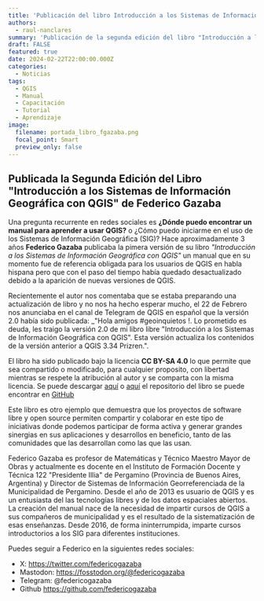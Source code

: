```yaml
---
title: 'Publicación del libro Introducción a los Sistemas de Información Geográfica con QGIS'
authors:
  - raul-nanclares
summary: 'Publicación de la segunda edición del libro "Introducción a los Sistemas de Información Geográfica con QGIS" de Federico Gazaba, un manual de autoaprendizaje para aprende SIG usando QGIS '
draft: FALSE
featured: true
date: 2024-02-22T22:00:00.000Z
categories:
  - Noticias
tags:
  - QGIS
  - Manual
  - Capacitación
  - Tutorial
  - Aprendizaje
image:
  filename: portada_libro_fgazaba.png
  focal_point: Smart
  preview_only: false
---
```


## Publicada la Segunda Edición del Libro "Introducción a los Sistemas de Información Geográfica con QGIS" de Federico Gazaba

Una pregunta recurrente en redes sociales es __¿Dónde puedo encontrar un manual para aprender a usar QGIS?__ o ¿Cómo puedo iniciarme en el uso de los Sistemas de Información Geográfica (SIG)? Hace aproximadamente 3 años __Federico Gazaba__  publicaba la pimera versión de su libro _"Introducción a los Sistemas de Información Geográfica con QGIS"_ un manual que en su momento fue de referencia obligada para los usuarios de QGIS en habla hispana pero que con el paso del tiempo había quedado desactualizado debido a la aparición de nuevas versiones de QGIS.

Recientemente el autor nos comentaba que se estaba preparando una actualización de libro y no nos ha hecho esperar mucho, el 22 de Febrero nos anunciaba en el canal de Telegram de QGIS en español que la versión 2.0 había sido publicada: _"Hola amigos #geoinquietos !. Lo prometido es deuda, les traigo la versión 2.0 de mi libro libre "Introducción a los Sistemas de Información Geográfica con QGIS". Esta versión actualiza los contenidos de la versión anterior a QGIS 3.34 Prizren.".

El libro ha sido publicado bajo la licencia __CC BY-SA 4.0__ lo que permite que sea compartido o modificado, para cualquier proposito, con libertad mientras se respete la atribución al autor y se comparta con la misma licencia. Se puede descargar [aquí](https://drive.google.com/file/d/1n6-s4DOiSnZmPf0_FPAyWWCyavLgB3_m/view?usp=drive_link) o [aquí](https://github.com/federicogazaba/introduccion-a-los-sig-con-qgis/releases) el repositorio del libro se puede encontrar en [GitHub](https://github.com/federicogazaba/introduccion-a-los-sig-con-qgis)

Este libro es otro ejemplo que demuestra que los proyectos de software libre y open source permiten compartir y colaborar en este tipo de iniciativas donde podemos participar de forma activa y generar grandes sinergias en sus aplicaciones y desarrollos en beneficio, tanto de las comunidades que las desarrollan como las que las usan.

Federico Gazaba es profesor de Matemáticas y Técnico Maestro Mayor de Obras y actualmente es docente en el Instituto de Formación Docente y Técnica 122  "Presidente Illia" de Pergamino (Provincia de Buenos Aires, Argentina) y Director de Sistemas de Información Georreferenciada de la Municipalidad de Pergamino. Desde el año de 2013 es usuario de QGIS y es un entusiasta del las tecnologías libres y de los datos espaciales abiertos. La creación del manual nace de la necesidad de impartir cursos de QGIS a sus compañeros de municipalidad y es el resultado de la sistematización de esas enseñanzas. Desde 2016, de forma ininterrumpida, imparte cursos introductorios a los SIG para diferentes instituciones.

Puedes seguir a Federico en la siguientes redes sociales:

- X: <https://twitter.com/federicogazaba>
- Mastodon: <https://fosstodon.org/@federicogazaba>
- Telegram: @federicogazaba
- Github <https://github.com/federicogazaba>
